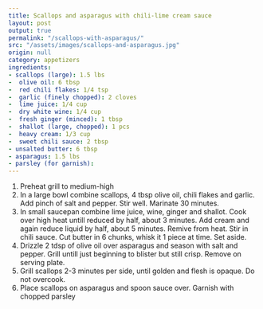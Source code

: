 ```yaml
---
title: Scallops and asparagus with chili-lime cream sauce
layout: post
output: true
permalink: "/scallops-with-asparagus/"
src: "/assets/images/scallops-and-asparagus.jpg"
origin: null
category: appetizers
ingredients:
- scallops (large): 1.5 lbs
-  olive oil: 6 tbsp
-  red chili flakes: 1/4 tsp
-  garlic (finely chopped): 2 cloves
-  lime juice: 1/4 cup
-  dry white wine: 1/4 cup
-  fresh ginger (minced): 1 tbsp
-  shallot (large, chopped): 1 pcs
-  heavy cream: 1/3 cup
-  sweet chili sauce: 2 tbsp
- unsalted butter: 6 tbsp
- asparagus: 1.5 lbs
- parsley (for garnish):
---
```


1. Preheat grill to medium-high
2. In a large bowl combine scallops, 4 tbsp olive oil, chili flakes and garlic. Add pinch of salt and pepper. Stir well. Marinate 30 minutes.
3. In small saucepan combine lime juice, wine, ginger and shallot. Cook over high heat untill reduced by half, about 3 minutes. Add cream and again reduce liquid by half, about 5 minutes. Remive from heat. Stir in chili sauce. Cut butter in 6 chunks, whisk it 1 piece at time. Set aside.
4. Drizzle 2 tdsp of olive oil over asparagus and season with salt and pepper. Grill untill just beginning to blister but still crisp. Remove on serving plate.
5. Grill scallops 2-3 minutes per side, until golden and flesh is opaque. Do not overcook. 
6. Place scallops on asparagus and spoon sauce over. Garnish with chopped parsley